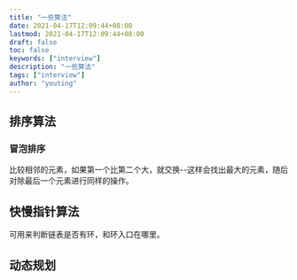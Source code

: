 ```yaml
---
title: "一些算法"
date: 2021-04-17T12:09:44+08:00
lastmod: 2021-04-17T12:09:44+08:00
draft: false
toc: false
keywords: ["interview"]
description: "一些算法"
tags: ["interview"]
author: "youting"
---
```


## 排序算法

### 冒泡排序

比较相邻的元素，如果第一个比第二个大，就交换--这样会找出最大的元素，随后对除最后一个元素进行同样的操作。

## 快慢指针算法

可用来判断链表是否有环，和环入口在哪里。

## 动态规划
